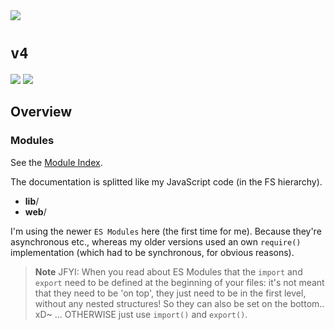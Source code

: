 <img src="https://kekse.biz/php/count.php?draw&override=github:v4&text=v4&draw" />

# **`v4`**
<img src="https://mirror.kekse.biz/noto-emoji-animation/emoji.php?tag=face-in-clouds&type=webp" />
<img src="https://mirror.kekse.biz/noto-emoji-animation/emoji.php?tag=plant&type=webp" />

## Overview

### Modules
See the [Module Index](docs/modules/README.md).

The documentation is splitted like my JavaScript code (in the FS hierarchy).
* **lib**/
* **web**/

I'm using the newer `ES Modules` here (the first time for me). Because they're asynchronous etc.,
whereas my older versions used an own `require()` implementation (which had to be synchronous,
for obvious reasons).

> **Note**
> JFYI: When you read about ES Modules that the `import` and `export` need to be defined at the
> beginning of your files: it's not meant that they need to be 'on top', they just need to be
> in the first level, without any nested structures! So they can also be set on the bottom.. xD~
> ... OTHERWISE just use `import()` and `export()`.

